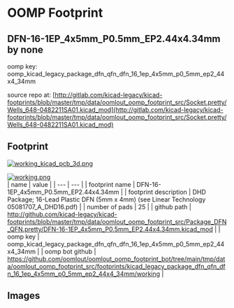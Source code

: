 # OOMP Footprint  
## DFN-16-1EP_4x5mm_P0.5mm_EP2.44x4.34mm  by none  
  
oomp key: oomp_kicad_legacy_package_dfn_qfn_dfn_16_1ep_4x5mm_p0_5mm_ep2_44x4_34mm  
  
source repo at: [http://gitlab.com/kicad-legacy/kicad-footprints/blob/master/tmp/data/oomlout_oomp_footprint_src/Socket.pretty/Wells_648-0482211SA01.kicad_mod](http://gitlab.com/kicad-legacy/kicad-footprints/blob/master/tmp/data/oomlout_oomp_footprint_src/Socket.pretty/Wells_648-0482211SA01.kicad_mod)  
## Footprint  
  
[![working_kicad_pcb_3d.png](working_kicad_pcb_3d_600.png)](working_kicad_pcb_3d.png)  
  
[![working.png](working_600.png)](working.png)  
| name | value | 
| --- | --- | 
| footprint name | DFN-16-1EP_4x5mm_P0.5mm_EP2.44x4.34mm | 
| footprint description | DHD Package; 16-Lead Plastic DFN (5mm x 4mm) (see Linear Technology 05081707_A_DHD16.pdf) | 
| number of pads | 25 | 
| github path | http://github.com/kicad-legacy/kicad-footprints/blob/master/tmp/data/oomlout_oomp_footprint_src/Package_DFN_QFN.pretty/DFN-16-1EP_4x5mm_P0.5mm_EP2.44x4.34mm.kicad_mod | 
| oomp key | oomp_kicad_legacy_package_dfn_qfn_dfn_16_1ep_4x5mm_p0_5mm_ep2_44x4_34mm | 
| oomp bot github | https://github.com/oomlout/oomlout_oomp_footprint_bot/tree/main/tmp/data/oomlout_oomp_footprint_src/footprints/kicad_legacy_package_dfn_qfn_dfn_16_1ep_4x5mm_p0_5mm_ep2_44x4_34mm/working | 
## Images  
